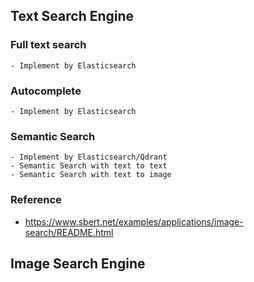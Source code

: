 ## Text Search Engine
### Full text search
    - Implement by Elasticsearch

### Autocomplete
    - Implement by Elasticsearch

### Semantic Search
    - Implement by Elasticsearch/Qdrant
    - Semantic Search with text to text
    - Semantic Search with text to image

### Reference 
- https://www.sbert.net/examples/applications/image-search/README.html

## Image Search Engine
